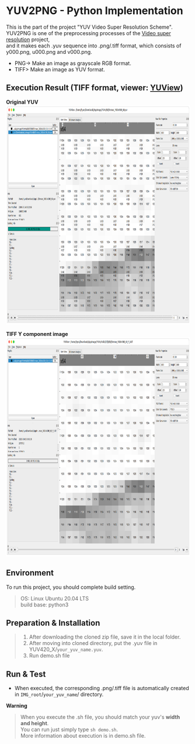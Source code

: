 # YUV2PNG - Python Implementation
This is the part of the project "YUV Video Super Resolution Scheme".   
YUV2PNG is one of the preprocessing processes of the [ Video super resolution](https://github.com/Hyunmin-jasper-Cho/VideoSuperResolution) project,  
and it makes each .yuv sequence into .png/.tiff format, which consists of y000.png, u000.png and v000.png.  

- PNG-> Make an image as grayscale RGB format.  
- TIFF> Make an image as YUV format.  

## Execution Result (TIFF format, viewer: [YUView](https://github.com/ient/yuview))
**Original YUV**  
<img src="./fig/Ori.png" width="900" height="600">  

**TIFF Y component image**  
<img src="./fig/Y.png" width="900" height="600">


## Environment 
To run this project, you should complete build setting. 
> OS: Linux Ubuntu 20.04 LTS  
> build base: python3

## Preparation & Installation
> 1. After downloading the cloned zip file, save it in the local folder.
> 2. After moving into cloned directory, put the .yuv file in YUV420_X/`your_yuv_name.yuv`.  
> 3. Run demo.sh file

## Run & Test
- When executed, the corresponding .png/.tiff file is automatically created in `IMG_root`/`your_yuv_name`/ directory.  

**Warning**
> When you execute the .sh file, you should match your yuv's **width and height**.  
> You can run just simply type `sh demo.sh`.  
> More information about execution is in demo.sh file. 
